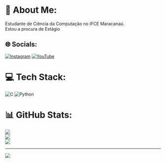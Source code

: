 # 💫 About Me:
Estudante de Ciência da Computação no IFCE Maracanaú.<br>Estou a procura de Estágio


## 🌐 Socials:
[![Instagram](https://img.shields.io/badge/Instagram-%23E4405F.svg?logo=Instagram&logoColor=white)](https://instagram.com/https://instagram.com/paulinha_pc9?igshid=MzMyNGUyNmU2YQ%3D%3D) [![YouTube](https://img.shields.io/badge/YouTube-%23FF0000.svg?logo=YouTube&logoColor=white)](https://youtube.com/@UCApha1rzbSzbn1FX3EbUvnw) 

# 💻 Tech Stack:
![C](https://img.shields.io/badge/c-%2300599C.svg?style=for-the-badge&logo=c&logoColor=white) ![Python](https://img.shields.io/badge/python-3670A0?style=for-the-badge&logo=python&logoColor=ffdd54)
# 📊 GitHub Stats:
![](https://github-readme-stats.vercel.app/api?username=AnaMonteirodev&theme=dracula&hide_border=false&include_all_commits=false&count_private=false)<br/>
![](https://github-readme-streak-stats.herokuapp.com/?user=AnaMonteirodev&theme=dracula&hide_border=false)<br/>
![](https://github-readme-stats.vercel.app/api/top-langs/?username=AnaMonteirodev&theme=dracula&hide_border=false&include_all_commits=false&count_private=false&layout=compact)

---
[![](https://visitcount.itsvg.in/api?id=AnaMonteirodev&icon=0&color=0)](https://visitcount.itsvg.in)

<!-- Proudly created with GPRM ( https://gprm.itsvg.in ) -->